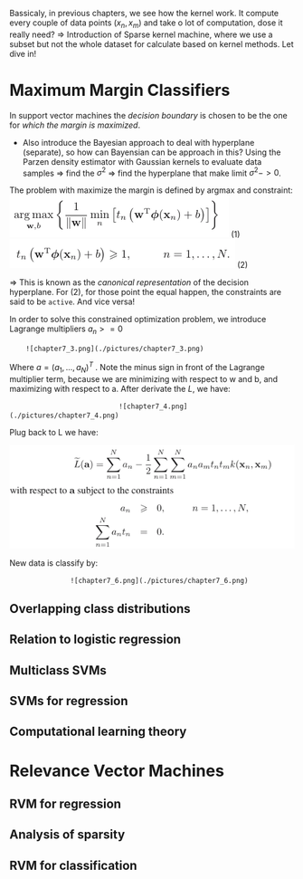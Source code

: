 Bassicaly, in previous chapters, we see how the kernel work. It compute every couple of data points $(x_n, x_m)$ and take o lot of computation, dose it really need?
=> Introduction of Sparse kernel machine, where we use a subset but not the whole dataset for calculate based on kernel methods. Let dive in!

# Maximum Margin Classifiers
In support vector machines the *decision boundary* is chosen to be the one for *which the margin is maximized*.

- Also introduce the Bayesian approach to deal with hyperplane (separate), so how can Bayensian can be approach in this?
Using the Parzen density estimator with Gaussian kernels to evaluate data samples => find the $\sigma^2$ => find the hyperplane that make limit $\sigma^2  -> 0$.

The problem with maximize the margin is defined by argmax and constraint:
                    ![chapter7_1.png](./pictures/chapter7_1.png)             (1)
                    ![chapter7_2.png](./pictures/chapter7_2.png)           (2)
                    
 => This is known as the _canonical representation_ of the decision hyperplane.
 For (2), for those point the equal happen, the constraints are said to be `active`. And vice versa!
 
In order to solve this constrained optimization problem, we introduce Lagrange
multipliers $a_n >= 0$ 

        ![chapter7_3.png](./pictures/chapter7_3.png)
             
Where $a = (a_1 , . . . , a_N )^T$ . Note the minus sign in front of the Lagrange multiplier term, because we are minimizing with respect to w and b, and maximizing with respect to a.
After derivate the $L$, we have:

                               ![chapter7_4.png](./pictures/chapter7_4.png)
  
 Plug back to L we have:
 
  ![chapter7_5.png](./pictures/chapter7_5.png)
  
  New data is classify by:
  
                   ![chapter7_6.png](./pictures/chapter7_6.png)
              
## Overlapping class distributions

##  Relation to logistic regression

##  Multiclass SVMs

## SVMs for regression

## Computational learning theory


# Relevance Vector Machines

## RVM for regression

## Analysis of sparsity

## RVM for classification

